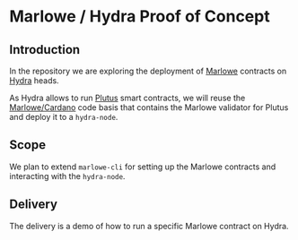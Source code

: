 # Marlowe / Hydra Proof of Concept

## Introduction

In the repository we are exploring the deployment of [Marlowe](https://github.com/input-output-hk/marlowe) contracts on [Hydra](https://github.com/input-output-hk/hydra-poc) heads.

As Hydra allows to run [Plutus](https://github.com/input-output-hk/plutus) smart contracts, we will reuse the [Marlowe/Cardano](https://github.com/input-output-hk/marlowe-cardano) code basis that contains the Marlowe validator for Plutus and deploy it to a `hydra-node`. 

## Scope

We plan to extend `marlowe-cli` for setting up the Marlowe contracts and interacting with the `hydra-node`.

## Delivery

The delivery is a demo of how to run a specific Marlowe contract on Hydra. 
